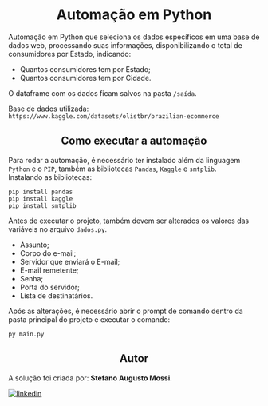 # <center>  Automação em Python </center>
Automação em Python que seleciona os dados específicos em uma base de dados web, processando suas informações, disponibilizando o total de consumidores por Estado, indicando:
* Quantos consumidores tem por Estado; 
* Quantos consumidores tem por Cidade.

O dataframe com os dados ficam salvos na pasta ```/saída```.

Base de dados utilizada: ```https://www.kaggle.com/datasets/olistbr/brazilian-ecommerce```

## <center> Como executar a automação </center>
Para rodar a automação, é necessário ter instalado além da linguagem ```Python``` e o ```PIP```, também as bibliotecas ```Pandas```, ```Kaggle``` e ```smtplib```. 
<br> Instalando as bibliotecas:

```pip install pandas```
<br> ```pip install kaggle```
<br> ```pip install smtplib```

Antes de executar o projeto, também devem ser alterados os valores das variáveis no arquivo ```dados.py```.
* Assunto;
* Corpo do e-mail;
* Servidor que enviará o E-mail;
* E-mail remetente;
* Senha;
* Porta do servidor;
* Lista de destinatários.

Após as alterações, é necessário abrir o prompt de comando dentro da pasta principal do projeto e executar o comando:

```py main.py```

## <center> Autor
A solução foi criada por: **Stefano Augusto Mossi**.
	
[![linkedin](https://img.shields.io/badge/linkedin-0A66C2?style=for-the-badge&logo=linkedin&logoColor=white)](https://br.linkedin.com/in/stefano-augusto-mossi-6525aa217)
